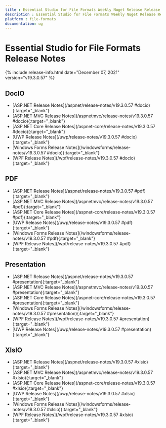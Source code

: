 ```yaml
---
title : Essential Studio for File Formats Weekly Nuget Release Release Notes  
description : Essential Studio for File Formats Weekly Nuget Release Release Notes  
platform : file-formats
documentation: ug
---
```


# Essential Studio for File Formats  Release Notes  

{% include release-info.html date="December 07, 2021" version="v19.3.0.57" %} 

## DocIO

* [ASP.NET Release Notes](/aspnet/release-notes/v19.3.0.57
#docio){:target="_blank"}
* [ASP.NET MVC Release Notes](/aspnetmvc/release-notes/v19.3.0.57
#docio){:target="_blank"}
* [ASP.NET Core Release Notes](/aspnet-core/release-notes/v19.3.0.57
#docio){:target="_blank"}
* [UWP Release Notes](/uwp/release-notes/v19.3.0.57
#docio){:target="_blank"}
* [Windows Forms Release Notes](/windowsforms/release-notes/v19.3.0.57
#docio){:target="_blank"}
* [WPF Release Notes](/wpf/release-notes/v19.3.0.57
#docio){:target="_blank"}


## PDF

* [ASP.NET Release Notes](/aspnet/release-notes/v19.3.0.57
#pdf){:target="_blank"}
* [ASP.NET MVC Release Notes](/aspnetmvc/release-notes/v19.3.0.57
#pdf){:target="_blank"}
* [ASP.NET Core Release Notes](/aspnet-core/release-notes/v19.3.0.57
#pdf){:target="_blank"}
* [UWP Release Notes](/uwp/release-notes/v19.3.0.57
#pdf){:target="_blank"}
* [Windows Forms Release Notes](/windowsforms/release-notes/v19.3.0.57
#pdf){:target="_blank"}
* [WPF Release Notes](/wpf/release-notes/v19.3.0.57
#pdf){:target="_blank"}


## Presentation

* [ASP.NET Release Notes](/aspnet/release-notes/v19.3.0.57
#presentation){:target="_blank"}
* [ASP.NET MVC Release Notes](/aspnetmvc/release-notes/v19.3.0.57
#presentation){:target="_blank"}
* [ASP.NET Core Release Notes](/aspnet-core/release-notes/v19.3.0.57
#presentation){:target="_blank"}
* [Windows Forms Release Notes](/windowsforms/release-notes/v19.3.0.57
#presentation){:target="_blank"}
* [WPF Release Notes](/wpf/release-notes/v19.3.0.57
#presentation){:target="_blank"}
* [UWP Release Notes](/uwp/release-notes/v19.3.0.57
#presentation){:target="_blank"}


## XlsIO

* [ASP.NET Release Notes](/aspnet/release-notes/v19.3.0.57
#xlsio){:target="_blank"}
* [ASP.NET MVC Release Notes](/aspnetmvc/release-notes/v19.3.0.57
#xlsio){:target="_blank"}
* [ASP.NET Core Release Notes](/aspnet-core/release-notes/v19.3.0.57
#xlsio){:target="_blank"}
* [UWP Release Notes](/uwp/release-notes/v19.3.0.57
#xlsio){:target="_blank"}
* [Windows Forms Release Notes](/windowsforms/release-notes/v19.3.0.57
#xlsio){:target="_blank"}
* [WPF Release Notes](/wpf/release-notes/v19.3.0.57
#xlsio){:target="_blank"}